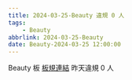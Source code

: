 ```yaml
---
title: 2024-03-25-Beauty 違規 0 人
tags:
    - Beauty
abbrlink: 2024-03-25-Beauty
date: Beauty-2024-03-25 12:00:00
---
```

Beauty 板 [板規連結](https://www.ptt.cc/bbs/Beauty/M.1630069980.A.84B.html)
昨天違規 0 人
